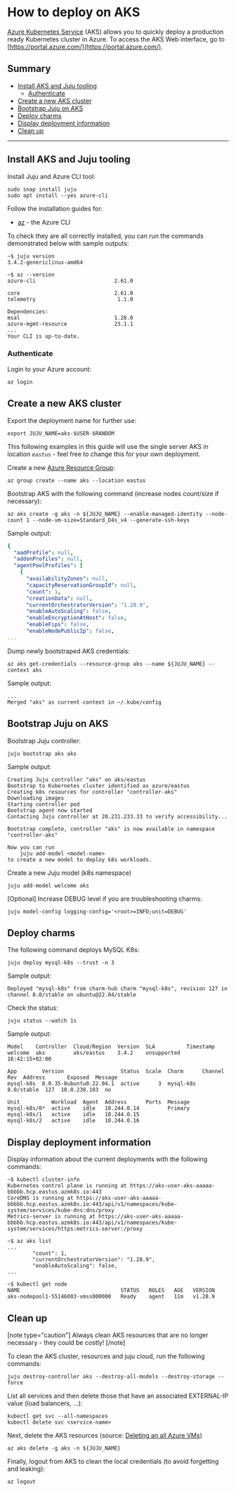 # How to deploy on AKS

[Azure Kubernetes Service](https://learn.microsoft.com/en-us/azure/aks/) (AKS) allows you to quickly deploy a production ready Kubernetes cluster in Azure. To access the AKS Web interface, go to [https://portal.azure.com/](https://portal.azure.com/).

## Summary
* [Install AKS and Juju tooling](#install-aks-and-juju-tooling)
  * [Authenticate](#authenticate)
* [Create a new AKS cluster](#create-a-new-aks-cluster)
* [Bootstrap Juju on AKS](#bootstrap-juju-on-aks)
* [Deploy charms](#deploy-charms)
* [Display deployment information](#display-deployment-information)
* [Clean up](#clean-up)

---

## Install AKS and Juju tooling

Install Juju and Azure CLI tool:
```shell
sudo snap install juju
sudo apt install --yes azure-cli
```
Follow the installation guides for:
* [az](https://learn.microsoft.com/en-us/cli/azure/what-is-azure-cli) - the Azure CLI

To check they are all correctly installed, you can run the commands demonstrated below with sample outputs:

```shell
~$ juju version
3.4.2-genericlinux-amd64

~$ az --version
azure-cli                         2.61.0

core                              2.61.0
telemetry                          1.1.0

Dependencies:
msal                              1.28.0
azure-mgmt-resource               23.1.1
...
Your CLI is up-to-date.
```
### Authenticate
Login to your Azure account:
```shell
az login
```

## Create a new AKS cluster

Export the deployment name for further use:
```shell
export JUJU_NAME=aks-$USER-$RANDOM
```

This following examples in this guide will use the single server AKS in location `eastus` - feel free to change this for your own deployment.

Create a new [Azure Resource Group](https://learn.microsoft.com/en-us/cli/azure/manage-azure-groups-azure-cli):

```shell
az group create --name aks --location eastus
```
Bootstrap AKS with the following command (increase nodes count/size if necessary):
```shell
az aks create -g aks -n ${JUJU_NAME} --enable-managed-identity --node-count 1 --node-vm-size=Standard_D4s_v4 --generate-ssh-keys
```

Sample output:
```yaml
{
  "aadProfile": null,
  "addonProfiles": null,
  "agentPoolProfiles": [
    {
      "availabilityZones": null,
      "capacityReservationGroupId": null,
      "count": 1,
      "creationData": null,
      "currentOrchestratorVersion": "1.28.9",
      "enableAutoScaling": false,
      "enableEncryptionAtHost": false,
      "enableFips": false,
      "enableNodePublicIp": false,
...
```

Dump newly bootstraped AKS credentials:
```shell
az aks get-credentials --resource-group aks --name ${JUJU_NAME} --context aks
```

Sample output:
```shell
...
Merged "aks" as current context in ~/.kube/config
```

## Bootstrap Juju on AKS

Bootstrap Juju controller:
```shell
juju bootstrap aks aks
```
Sample output:
```shell
Creating Juju controller "aks" on aks/eastus
Bootstrap to Kubernetes cluster identified as azure/eastus
Creating k8s resources for controller "controller-aks"
Downloading images
Starting controller pod
Bootstrap agent now started
Contacting Juju controller at 20.231.233.33 to verify accessibility...

Bootstrap complete, controller "aks" is now available in namespace "controller-aks"

Now you can run
	juju add-model <model-name>
to create a new model to deploy k8s workloads.
```

Create a new Juju model (k8s namespace)
```shell
juju add-model welcome aks
```
[Optional] Increase DEBUG level if you are troubleshooting charms:
```shell
juju model-config logging-config='<root>=INFO;unit=DEBUG'
```

## Deploy charms

The following command deploys MySQL K8s:

```shell
juju deploy mysql-k8s --trust -n 3
```
Sample output:
```shell
Deployed "mysql-k8s" from charm-hub charm "mysql-k8s", revision 127 in channel 8.0/stable on ubuntu@22.04/stable
```

Check the status:
```shell
juju status --watch 1s
```
Sample output:
```shell
Model    Controller  Cloud/Region  Version  SLA          Timestamp
welcome  aks         aks/eastus    3.4.2    unsupported  16:42:15+02:00

App        Version                  Status  Scale  Charm      Channel     Rev  Address       Exposed  Message
mysql-k8s  8.0.35-0ubuntu0.22.04.1  active      3  mysql-k8s  8.0/stable  127  10.0.238.103  no       

Unit          Workload  Agent  Address      Ports  Message
mysql-k8s/0*  active    idle   10.244.0.14         Primary
mysql-k8s/1   active    idle   10.244.0.15         
mysql-k8s/2   active    idle   10.244.0.16 
```

## Display deployment information

Display information about the current deployments with the following commands:
```shell
~$ kubectl cluster-info 
Kubernetes control plane is running at https://aks-user-aks-aaaaa-bbbbb.hcp.eastus.azmk8s.io:443
CoreDNS is running at https://aks-user-aks-aaaaa-bbbbb.hcp.eastus.azmk8s.io:443/api/v1/namespaces/kube-system/services/kube-dns:dns/proxy
Metrics-server is running at https://aks-user-aks-aaaaa-bbbbb.hcp.eastus.azmk8s.io:443/api/v1/namespaces/kube-system/services/https:metrics-server:/proxy

~$ az aks list
...
        "count": 1,
        "currentOrchestratorVersion": "1.28.9",
        "enableAutoScaling": false,
...

~$ kubectl get node
NAME                                STATUS   ROLES   AGE   VERSION
aks-nodepool1-55146003-vmss000000   Ready    agent   11m   v1.28.9
```

## Clean up

[note type="caution"]
Always clean AKS resources that are no longer necessary -  they could be costly!
[/note]

To clean the AKS cluster, resources and juju cloud, run the following commands:

```shell
juju destroy-controller aks --destroy-all-models --destroy-storage --force
```
List all services and then delete those that have an associated EXTERNAL-IP value (load balancers, ...):
```shell
kubectl get svc --all-namespaces
kubectl delete svc <service-name> 
```
Next, delete the AKS resources (source: [Deleting an all Azure VMs]((https://learn.microsoft.com/en-us/cli/azure/delete-azure-resources-at-scale#delete-all-azure-resources-of-a-type) )) 
```shell
az aks delete -g aks -n ${JUJU_NAME}
```
Finally, logout from AKS to clean the local credentials (to avoid forgetting and leaking):
```shell
az logout
```
